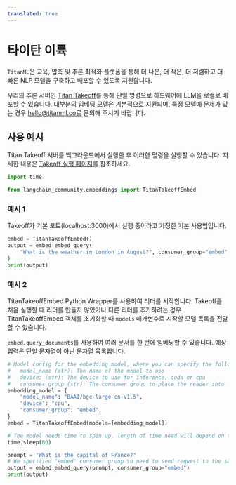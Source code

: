 ```yaml
---
translated: true
---
```


# 타이탄 이륙

`TitanML`은 교육, 압축 및 추론 최적화 플랫폼을 통해 더 나은, 더 작은, 더 저렴하고 더 빠른 NLP 모델을 구축하고 배포할 수 있도록 지원합니다.

우리의 추론 서버인 [Titan Takeoff](https://docs.titanml.co/docs/intro)를 통해 단일 명령으로 하드웨어에 LLM을 로컬로 배포할 수 있습니다. 대부분의 임베딩 모델은 기본적으로 지원되며, 특정 모델에 문제가 있는 경우 hello@titanml.co로 문의해 주시기 바랍니다.

## 사용 예시

Titan Takeoff 서버를 백그라운드에서 실행한 후 이러한 명령을 실행할 수 있습니다. 자세한 내용은 [Takeoff 실행 페이지](https://docs.titanml.co/docs/Docs/launching/)를 참조하세요.

```python
import time

from langchain_community.embeddings import TitanTakeoffEmbed
```

### 예시 1

Takeoff가 기본 포트(localhost:3000)에서 실행 중이라고 가정한 기본 사용법입니다.

```python
embed = TitanTakeoffEmbed()
output = embed.embed_query(
    "What is the weather in London in August?", consumer_group="embed"
)
print(output)
```

### 예시 2

TitanTakeoffEmbed Python Wrapper를 사용하여 리더를 시작합니다. Takeoff를 처음 실행할 때 리더를 만들지 않았거나 다른 리더를 추가하려는 경우 TitanTakeoffEmbed 객체를 초기화할 때 `models` 매개변수로 시작할 모델 목록을 전달할 수 있습니다.

`embed.query_documents`를 사용하여 여러 문서를 한 번에 임베딩할 수 있습니다. 예상 입력은 단일 문자열이 아닌 문자열 목록입니다.

```python
# Model config for the embedding model, where you can specify the following parameters:
#   model_name (str): The name of the model to use
#   device: (str): The device to use for inference, cuda or cpu
#   consumer_group (str): The consumer group to place the reader into
embedding_model = {
    "model_name": "BAAI/bge-large-en-v1.5",
    "device": "cpu",
    "consumer_group": "embed",
}
embed = TitanTakeoffEmbed(models=[embedding_model])

# The model needs time to spin up, length of time need will depend on the size of model and your network connection speed
time.sleep(60)

prompt = "What is the capital of France?"
# We specified "embed" consumer group so need to send request to the same consumer group so it hits our embedding model and not others
output = embed.embed_query(prompt, consumer_group="embed")
print(output)
```

